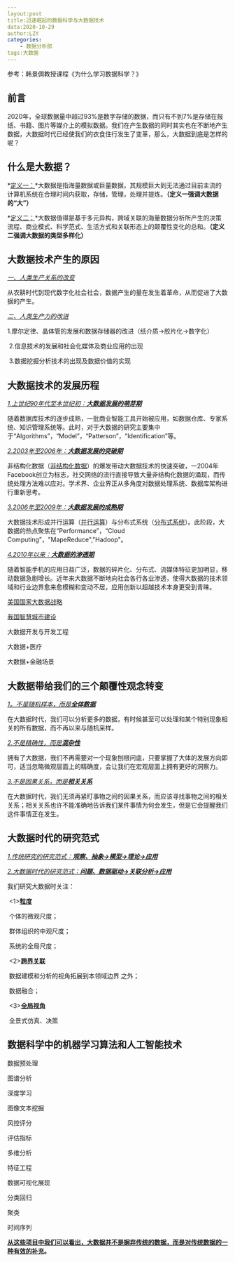 ```yaml
---
layout:post
title:迅速崛起的数据科学与大数据技术
data:2020-10-29
author:LZY
categories:
    - 数据分析部
tags:大数据
---
```




参考：韩景倜教授课程《为什么学习数据科学？》



## 前言        

2020年，全球数据量中超过93%是数字存储的数据，而只有不到7%是存储在报纸、书籍、图片等媒介上的模拟数据。我们在产生数据的同时其实也在不断地产生数据，大数据时代已经使我们的衣食住行发生了变革，那么，大数据到底是怎样的呢？



## 什么是大数据？

*<u>定义一：</u>*大数据是指海量数据或巨量数据，其规模巨大到无法通过目前主流的计算机系统在合理时间内获取，存储，管理，处理并提炼。**（定义一强调大数据的“大”）**

*<u>定义二：</u>*大数据值得是基于多元异构，跨域关联的海量数据分析所产生的决策流程、商业模式、科学范式、生活方式和关联形态上的颠覆性变化的总和。**（定义二强调大数据的类型多样化）**



## 大数据技术产生的原因

<u>*一、人类生产关系的改变*</u>

从农耕时代到现代数字化社会社会，数据产生的量在发生着革命，从而促进了大数据的产生。

*<u>二、人类生产力的改进</u>*

​     1.摩尔定律、晶体管的发展和数据存储器的改进（纸介质→胶片化→数字化）

​     2.信息技术的发展和社会化媒体及商业应用的出现

​     3.数据挖掘分析技术的出现及数据价值的实现



## 大数据技术的发展历程

<u>*1.上世纪90年代至本世纪初：**大数据发展的萌芽期***</u>

随着数据库技术的逐步成熟，一批商业智能工具开始被应用，如数据仓库、专家系统、知识管理系统等。此时，对于大数据的研究主要集中于“Algorithms”，“Model”，“Patterson”，“Identification”等。

<u>*2.2003年至2006年：**大数据发展的突破期***</u>

非结构化数据（[非结构化数据](https://baike.baidu.com/item/非结构化数据/309808?fr=aladdin)）的爆发带动大数据技术的快速突破，一2004年Facebook创立为标志，社交网络的流行直接导致大量非结构化数据的涌现，而传统处理方法难以应对。学术界、企业界正从多角度对数据处理系统、数据库架构进行重新思考。

<u>*3.2006年至2009年：**大数据发展的成熟期***</u>

大数据技术形成并行运算（[并行运算](https://baike.baidu.com/item/并行计算/113443?fr=aladdin)）与分布式系统（[分布式系统](https://baike.baidu.com/item/分布式系统/4905336?fr=aladdin)）。此阶段，大数据的热点聚焦在“Performance”，“Cloud Computing”，"MapeReduce","Hadoop"。

<u>*4.2010年以来：**大数据的渗透期***</u>

随着智能手机的应用日益广泛，数据的碎片化、分布式、流媒体特征更加明显，移动数据急剧增长。近年来大数据不断地向社会各行各业渗透，使得大数据的技术领域和行业边界愈来愈模糊和变动不居，应用创新以超越技术本身更受到青睐。

[美国国家大数据战略](http://www.360doc.com/content/15/0901/15/18133132_496258149.shtml)

[我国智慧城市建设](https://baike.baidu.com/item/智慧城市/9334841?fr=aladdin)

大数据开发与开发工程

大数据+医疗

大数据+金融场景

## 大数据带给我们的三个颠覆性观念转变

<u>*1。不是随机样本，而是**全体数据***</u>

在大数据时代，我们可以分析更多的数据，有时候甚至可以处理和某个特别现象相关的所有数据，而不再以来与随机采样。

<u>*2.不是精确性，而是**混杂性***</u>

拥有了大数据，我们不再需要对一个现象刨根问底，只要掌握了大体的发展方向即可，适当忽略微观层面上的精确度，会让我们在宏观层面上拥有更好的洞察力。

<u>*3.不是因果关系，而是**相关关系***</u>

在大数据时代，我们无须再紧盯事物之间的因果关系，而应该寻找事物之间的相关关系；相关关系也许不能准确地告诉我们某件事情为何会发生，但是它会提醒我们这件事情正在发生。



## 大数据时代的研究范式

<u>*1.传统研究的研究范式：**观察、抽象→模型→理论→应用***</u>

<u>*2.大数据时代的研究范式：**问题、数据驱动→关联分析→应用***</u>

我们研究大数据时关注：

​    <1>**<u>粒度</u>**              

​           个体的微观尺度；

​           群体组织的中观尺度；

​           系统的全局尺度；

​    <2><u>**跨界关联**</u> 

​           数据建模和分析的视角拓展到本领域边界                                                         之外；

​           数据融合；

​    <3><u>**全局视角**</u>

​          全景式仿真、决策



## 数据科学中的机器学习算法和人工智能技术

数据预处理                                               

图谱分析

深度学习

图像文本挖掘

风控评分

评估指标

多维分析

特征工程

数据可视化展现

分类回归

聚类

时间序列

**<u>从这些项目中我们可以看出，大数据并不是摒弃传统的数据，而是对传统数据的一种有效的补充</u>。**

​          
